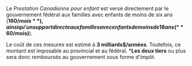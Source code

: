 Le _Prestation Canadienne pour enfant_ est versé directement par le gouvernement fédéral aux familles avec enfants de moins de six ans (**160$/mois**), ainsi qu'un support directe aux familles avec enfants de moins de 18 ans (**60$/mois)**).

Le coût de ces mesures est estimé à **3 milliards$/années**. Toutefois, ce montant est imposable au provincial et au fédéral. ***Les deux tiers** ou plus sera donc remboursés au gouvernement sous forme d'impôt.
